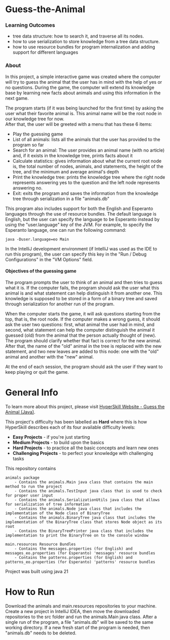# Guess-the-Animal

### Learning Outcomes

- tree data structure: how to search it, and traverse all its nodes. 
- how to use serialization to store knowledge from a tree data structure.
- how to use resource bundles for program internalization and adding support for different languages

### About

In this project, a simple interactive game was created where the computer will try to guess the animal that the user 
has in mind with the help of yes or no questions. During the game, the computer will extend its knowledge base by 
learning new facts about animals and using this information in the next game.

The program starts (if it was being launched for the first time) by asking the user what their favorite animal is. This animal name will be the root node in our knowledge tree for now.  
After that, the user will be greeted with a menu that has these 6 items:
- Play the guessing game
- List of all animals: lists all the animals that the user has provided to the program so far
- Search for an animal: The user provides an animal name (with no article) and, if it exists in the knowledge tree, prints facts about it
- Calculate statistics: gives information about what the current root node is, the total number of nodes, animals, and statements, the height of the tree, and the minimum and average animal's depth
- Print the knowledge tree: prints the knowledge tree where the right node represents answering yes to the question and the left node represents answering no.
- Exit: exits the program and saves the information from the knowledge tree through serialization in a file "animals.db"

This program also includes support for both the English and Esperanto languages through the use of resource bundles. 
The default language is English, but the user can specify the language to be Esperanto instead by using the "user.language" 
key of the JVM. For example, to specify the Esperanto language, one can run the following command: 
        
    java -Duser.language=eo Main

In the IntelliJ development environment (if IntelliJ was used as the IDE to run this program), the user can specify this key 
in the "Run / Debug Configurations"  in the "VM Options" field.

#### Objectives of the guessing game

The program prompts the user to think of an animal and then tries to guess what it is. If the computer fails,
the program should ask the user what this animal is and what statement can help distinguish it from another one.
This knowledge is supposed to be stored in a form of a binary tree and saved through serialization for another run of the program.

When the computer starts the game, it will ask questions starting from the top, that is, the root node. 
If the computer makes a wrong guess, it should ask the user two questions: first, what animal the user had in mind, 
and second, what statement can help the computer distinguish the animal it guessed (old) from the animal that the person 
actually thought of (new). The program should clarify whether that fact is correct for the new animal. 
After that, the name of the "old" animal in the tree is replaced with the new statement, and two new leaves are added 
to this node: one with the "old" animal and another with the "new" animal.

At the end of each session, the program should ask the user if they want to keep playing or quit the game.

# General Info

To learn more about this project, please visit [HyperSkill Website - Guess the Animal (Java)](https://hyperskill.org/projects/132).

This project's difficulty has been labelled as __Hard__ where this is how
HyperSkill describes each of its four available difficulty levels:

- __Easy Projects__ - if you're just starting
- __Medium Projects__ - to build upon the basics
- __Hard Projects__ - to practice all the basic concepts and learn new ones
- __Challenging Projects__ - to perfect your knowledge with challenging tasks

This repository contains

    animals package
        - Contains the animals.Main java class that contains the main method to run the project
        - Contains the animals.TestInput java class that is used to check for proper user input
        - Contains the animals.SerializationUtils java class that allows for serialization of tree information
        - Contains the animals.Node java class that includes the implementation of the Node class of BinaryTree
        - Contains the animals.BinaryTree java class that includes the implementation of the BinaryTree class that stores Node object as its root
        - Contains the BinaryTreePrinter java class that includes the implementation to print the BinaryTree on to the console window
    
    main.resources Resource Bundles
        - Contains the messages.properties (for English) and messages_eo.properties (for Esperanto) 'messages' resource bundles
        - Contains the patterns.properties (for English) and patterns_eo.properties (for Esperanto) 'patterns' resource bundles

Project was built using java 21

# How to Run

Download the animals and main.resources repositories to your machine. Create a new project in IntelliJ IDEA, then move the downloaded 
repositories to the src folder and run the animals.Main java class.
After a single run of the program, a file "animals.db" will be saved to the same working directory. If a new fresh start of the program 
is needed, then "animals.db" needs to be deleted.
